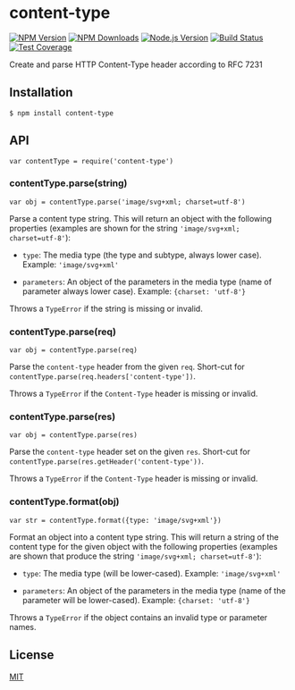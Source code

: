 content-type
============

[![NPM Version](https://img.shields.io/npm/v/content-type.svg)](https://npmjs.org/package/content-type) [![NPM Downloads](https://img.shields.io/npm/dm/content-type.svg)](https://npmjs.org/package/content-type) [![Node.js Version](https://img.shields.io/node/v/content-type.svg)](http://nodejs.org/download/) [![Build Status](https://img.shields.io/travis/jshttp/content-type/master.svg)](https://travis-ci.org/jshttp/content-type) [![Test Coverage](https://img.shields.io/coveralls/jshttp/content-type/master.svg)](https://coveralls.io/r/jshttp/content-type)

Create and parse HTTP Content-Type header according to RFC 7231

Installation
------------

    $ npm install content-type

API
---

    var contentType = require('content-type')

### contentType.parse(string)

    var obj = contentType.parse('image/svg+xml; charset=utf-8')

Parse a content type string. This will return an object with the following properties (examples are shown for the string `'image/svg+xml; charset=utf-8'`):

-   `type`: The media type (the type and subtype, always lower case). Example: `'image/svg+xml'`

-   `parameters`: An object of the parameters in the media type (name of parameter always lower case). Example: `{charset: 'utf-8'}`

Throws a `TypeError` if the string is missing or invalid.

### contentType.parse(req)

    var obj = contentType.parse(req)

Parse the `content-type` header from the given `req`. Short-cut for `contentType.parse(req.headers['content-type'])`.

Throws a `TypeError` if the `Content-Type` header is missing or invalid.

### contentType.parse(res)

    var obj = contentType.parse(res)

Parse the `content-type` header set on the given `res`. Short-cut for `contentType.parse(res.getHeader('content-type'))`.

Throws a `TypeError` if the `Content-Type` header is missing or invalid.

### contentType.format(obj)

    var str = contentType.format({type: 'image/svg+xml'})

Format an object into a content type string. This will return a string of the content type for the given object with the following properties (examples are shown that produce the string `'image/svg+xml; charset=utf-8'`):

-   `type`: The media type (will be lower-cased). Example: `'image/svg+xml'`

-   `parameters`: An object of the parameters in the media type (name of the parameter will be lower-cased). Example: `{charset: 'utf-8'}`

Throws a `TypeError` if the object contains an invalid type or parameter names.

License
-------

[MIT](LICENSE)

